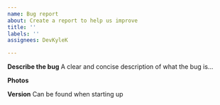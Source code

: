 ```yaml
---
name: Bug report
about: Create a report to help us improve
title: ''
labels: ''
assignees: DevKyleK

---
```


**Describe the bug**
A clear and concise description of what the bug is...

**Photos**

**Version**
Can be found when starting up
